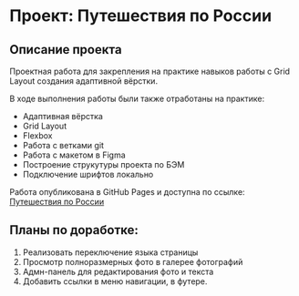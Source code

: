 # Проект: Путешествия по России

## Описание проекта
Проектная работа для закрепления на практике навыков работы с Grid Layout создания адаптивной вёрстки. 

В ходе выполнения работы были также отработаны на практике:
* Адаптивная вёрстка
* Grid Layout
* Flexbox
* Работа с ветками git
* Работа с макетом в Figma
* Построение струкутуры проекта по БЭМ
* Подключение шрифтов локально

Работа опубликована в GitHub Pages и доступна по ссылке: [Путешествия по России](https://bntamnh.github.io/russian-travel/index.html) 

## Планы по доработке:
1. Реализовать переключение языка страницы
2. Просмотр полноразмерных фото в галерее фотографий
3. Адмн-панель для редактирования фото и текста
4. Добавить ссылки в меню навигации, в футере.

